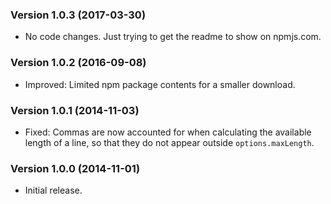 ### Version 1.0.3 (2017-03-30) ###

- No code changes. Just trying to get the readme to show on npmjs.com.


### Version 1.0.2 (2016-09-08) ###

- Improved: Limited npm package contents for a smaller download.


### Version 1.0.1 (2014-11-03) ###

- Fixed: Commas are now accounted for when calculating the available length of a
  line, so that they do not appear outside `options.maxLength`.


### Version 1.0.0 (2014-11-01) ###

- Initial release.
